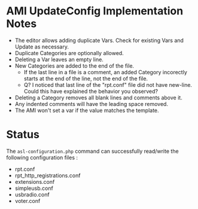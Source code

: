 # AMI UpdateConfig Implementation Notes

- The editor allows adding duplicate Vars. Check for existing Vars and Update as necessary.
- Duplicate Categories are optionally allowed.
- Deleting a Var leaves an empty line.
- New Categories are added to the end of the file.
  - If the last line in a file is a comment, an added Category incorectly starts at the end of the line, not the end of the file.
  - Q? I noticed that last line of the "rpt.conf" file did not have new-line.  Could this have explained the behavior you observed?
- Deleting a Category removes all blank lines and comments above it.
- Any indented comments will have the leading space removed.
- The AMI won't set a var if the value matches the template.

# Status

The `asl-configuration.php` command can successfully read/write the following configuration files :

- rpt.conf
- rpt\_http\_registrations.conf
- extensions.conf
- simpleusb.conf
- usbradio.conf
- voter.conf

